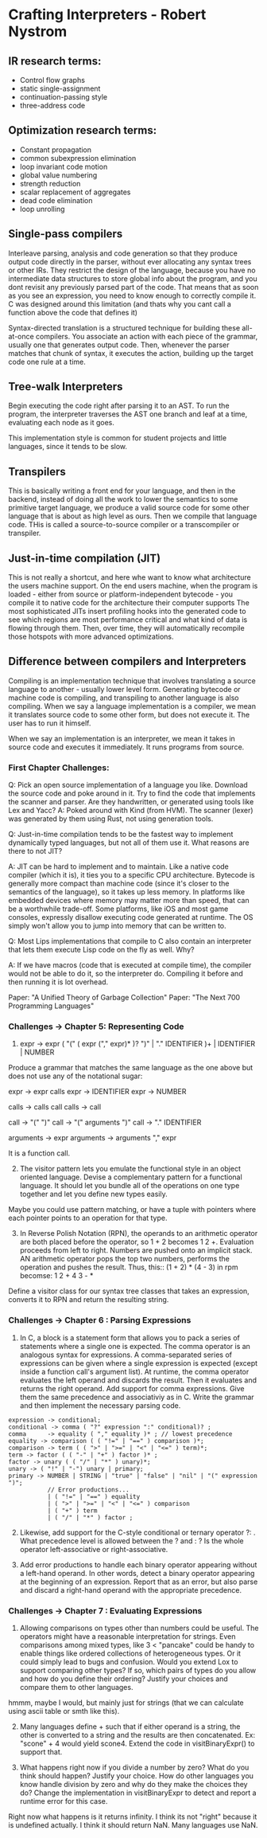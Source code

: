 # Crafting Interpreters - Robert Nystrom

## IR research terms:
- Control flow graphs
- static single-assignment
- continuation-passing style
- three-address code

## Optimization research terms:
- Constant propagation
- common subexpression elimination
- loop invariant code motion
- global value numbering
- strength reduction
- scalar replacement of aggregates
- dead code elimination
- loop unrolling

## Single-pass compilers
Interleave parsing, analysis and code generation so that they produce output code directly in the parser, without ever allocating
any syntax trees or other IRs. They restrict the design of the language, because you have no intermediate data structures to store global info
about the program, and you dont revisit any previously parsed part of the code. That means that as soon as you see an expression,
you need to know enough to correctly compile it.
C was designed around this limitation (and thats why you cant call a function above the code that defines it)

Syntax-directed translation is a structured technique for building these all-at-once compilers. You associate an action with each 
piece of the grammar, usually one that generates output code. Then, whenever the parser matches that chunk of syntax, it executes the action,
building up the target code one rule at a time.

## Tree-walk Interpreters

Begin executing the code right after parsing it to an AST. To run the program, the interpreter traverses the AST one branch and leaf at a time,
evaluating each node as it goes.

This implementation style is common for student projects and little languages, since it tends to be slow.

## Transpilers

This is basically writing a front end for your language, and then in the backend, instead of doing all the work to lower the
semantics to some primitive target language, we produce a valid source code for some other language that is about as high level as ours. Then
we compile that language code. THis is called a source-to-source compiler or a transcompiler or transpiler.

## Just-in-time compilation (JIT)

This is not really a shortcut, and here whe want to know what architecture the users machine support. On the end users machine, when the program
is loaded - either from source or platform-independent bytecode - you compile it to native code for the architecture their computer supports
The most sophisticated JITs insert profiling hooks into the generated code to see which regions are most performance critical and what kind of 
data is flowing through them. Then, over time, they will automatically recompile those hotspots with more advanced optimizations.

## Difference between compilers and Interpreters

Compiling is an implementation technique that involves translating a source language to another - usually lower level form. Generating bytecode
or machine code is compiling, and transpiling to another language is also compiling. When we say a language implementation is a compiler, we mean 
it translates source code to some other form, but does not execute it. The user has to run it himself.

When we say an implementation is an interpreter, we mean it takes in source code and executes it immediately. It runs programs from source.

### First Chapter Challenges:
Q: Pick an open source implementation of a language you like. Download the source code and poke around in it. Try to find the code that implements the
scanner and parser. Are they handwritten, or generated using tools like Lex and Yacc?
A: Poked around with Kind (from HVM). The scanner (lexer) was generated by them using Rust, not using generation tools.

Q: Just-in-time compilation tends to be the fastest way to implement dynamically typed languages, but not all of them use it. What reasons are there to not JIT?

A: JIT can be hard to implement and to maintain. Like a native code compiler (which it is), it ties you to a specific CPU architecture.
Bytecode is generally more compact than machine code (since it's closer to the semantics of the language), so it takes up less memory. In platforms like embedded devices where memory may matter more than speed, that can be a worthwhile trade-off.
Some platforms, like iOS and most game consoles, expressly disallow executing code generated at runtime. The OS simply won't allow you to jump into memory that can be written to.

Q: Most Lips implementations that compile to C also contain an interpreter that lets them execute Lisp code on the fly as well. Why?

A: If we have macros (code that is executed at compile time), the compiler would not be able to do it, so the interpreter do. Compiling it before and then running it is lot overhead.

Paper: "A Unified Theory of Garbage Collection"
Paper: "The Next 700 Programming Languages"

### Challenges -> Chapter 5: Representing Code 

1. expr -> expr ( "(" ( expr ("," expr)* )? ")" | "." IDENTIFIER )+ | IDENTIFIER | NUMBER 

Produce a grammar that matches the same language as the one above but does not use any of the notational sugar:

expr → expr calls
expr → IDENTIFIER
expr → NUMBER

calls → calls call
calls → call

call → "(" ")"
call → "(" arguments ")"
call → "." IDENTIFIER

arguments → expr
arguments → arguments "," expr

It is a function call.

2. The visitor pattern lets you emulate the functional style in an object oriented language. Devise a complementary pattern for a functional language. It should let you bundle all of the operations on one type together and let you define new types easily.

Maybe you could use pattern matching, or have a tuple with pointers where each pointer points to an operation for that type.

3. In Reverse Polish Notation (RPN), the operands to an arithmetic operator are both placed before the operator, so 1 + 2 becomes 1 2 +. Evaluation proceeds from left to right. Numbers are pushed onto an implicit stack. AN arithmetic operator pops the top two numbers, performs the operation and pushes the result. Thus, this:: (1 + 2) * (4 - 3)
in rpm becomse:
1 2 + 4 3 - *

Define a visitor class for our syntax tree classes that takes an expression, converts it to RPN and return the resulting string.

### Challenges -> Chapter 6 : Parsing Expressions

1. In C, a block is a statement form that allows you to pack a series of statements where a single one is expected. The comma operator is an analogous syntax for expressions. A comma-separated series of expressions can be given where a single expression is expected (except inside a function call's argument list). At runtime, the comma operator evaluates the left operand and discards the result. Then it evaluates and returns the right operand. Add support for comma expressions. Give them the same precedence and associativiy as in C. Write the grammar and then implement the necessary parsing code.

```
expression -> conditional;
conditional -> comma ( "?" expression ":" conditional)? ;
comma      -> equality ( "," equality )* ; // lowest precedence
equality -> comparison ( ( "!=" | "==" ) comparison )*;
comparison -> term ( ( ">" | ">=" | "<" | "<=" ) term)*;
term -> factor ( ( "-" | "+" ) factor )* ;
factor -> unary ( ( "/" | "*" ) unary)*;
unary -> ( "!" | "-") unary | primary;
primary -> NUMBER | STRING | "true" | "false" | "nil" | "(" expression ")";
           // Error productions...
           | ( "!=" | "==" ) equality
           | ( ">" | ">=" | "<" | "<=" ) comparison
           | ( "+" ) term
           | ( "/" | "*" ) factor ;
```

2. Likewise, add support for the C-style conditional or ternary operator ?: . What precedence level is allowed between the ? and :  ? Is the whole operator left-associative or right-associative.

3. Add error productions to handle each binary operator appearing without a left-hand operand. In other words, detect a binary operator appearing at the beginning of an expression. Report that as an error, but also parse and discard a right-hand operand with the appropriate precedence.

### Challenges -> Chapter 7 : Evaluating Expressions

1. Allowing comparisons on types other than numbers could be useful. The operators might have a reasonable interpretation for strings. Even comparisons among mixed types, like 3 < "pancake" could be handy to enable things like ordered collections of heterogeneous types. Or it could simply lead to bugs and confusion. Would you extend Lox to support comparing other types? If so, which pairs of types do you allow and how do you define their ordering? Justify your choices and compare them to other languages.

hmmm, maybe I would, but mainly just for strings (that we can calculate using ascii table or smth like this).

2. Many languages define + such that if either operand is a string, the other is converted to a string and the results are then concatenated. Ex: "scone" + 4 would yield scone4. Extend the code in visitBinaryExpr() to support that.

3. What happens right now if you divide a number by zero? What do you think should happen? Justify your choice. How do other languages you know handle division by zero and why do they make the choices they do? Change the implementation in visitBinaryExpr to detect and report a runtime error for this case.

Right now what happens is it returns infinity. I think its not "right" because it is undefined actually. I think it should return NaN. Many languages use NaN.
